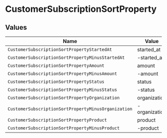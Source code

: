 # CustomerSubscriptionSortProperty


## Values

| Name                                                | Value                                               |
| --------------------------------------------------- | --------------------------------------------------- |
| `CustomerSubscriptionSortPropertyStartedAt`         | started_at                                          |
| `CustomerSubscriptionSortPropertyMinusStartedAt`    | -started_at                                         |
| `CustomerSubscriptionSortPropertyAmount`            | amount                                              |
| `CustomerSubscriptionSortPropertyMinusAmount`       | -amount                                             |
| `CustomerSubscriptionSortPropertyStatus`            | status                                              |
| `CustomerSubscriptionSortPropertyMinusStatus`       | -status                                             |
| `CustomerSubscriptionSortPropertyOrganization`      | organization                                        |
| `CustomerSubscriptionSortPropertyMinusOrganization` | -organization                                       |
| `CustomerSubscriptionSortPropertyProduct`           | product                                             |
| `CustomerSubscriptionSortPropertyMinusProduct`      | -product                                            |
